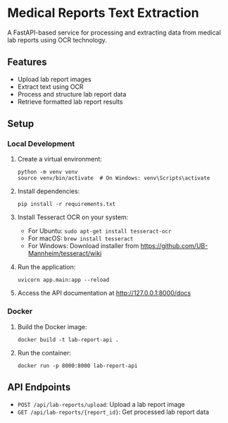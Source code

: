 # Medical Reports Text Extraction

A FastAPI-based service for processing and extracting data from medical lab reports using OCR technology.

## Features

- Upload lab report images
- Extract text using OCR
- Process and structure lab report data
- Retrieve formatted lab report results

## Setup

### Local Development

1. Create a virtual environment:
   ```
   python -m venv venv
   source venv/bin/activate  # On Windows: venv\Scripts\activate
   ```

2. Install dependencies:
   ```
   pip install -r requirements.txt
   ```

3. Install Tesseract OCR on your system:
   - For Ubuntu: `sudo apt-get install tesseract-ocr`
   - For macOS: `brew install tesseract`
   - For Windows: Download installer from https://github.com/UB-Mannheim/tesseract/wiki

4. Run the application:
   ```
   uvicorn app.main:app --reload
   ```

5. Access the API documentation at http://127.0.0.1:8000/docs

### Docker

1. Build the Docker image:
   ```
   docker build -t lab-report-api .
   ```

2. Run the container:
   ```
   docker run -p 8000:8000 lab-report-api
   ```

## API Endpoints

- `POST /api/lab-reports/upload`: Upload a lab report image
- `GET /api/lab-reports/{report_id}`: Get processed lab report data
